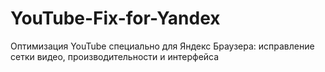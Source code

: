 # YouTube-Fix-for-Yandex
Оптимизация YouTube специально для Яндекс Браузера: исправление сетки видео, производительности и интерфейса
